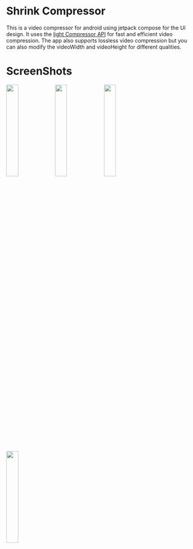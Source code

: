 # Shrink Compressor

 This is a video compressor for android using jetpack compose for the UI design. It uses the [light Compressor API](https://github.com/AbedElazizShe/LightCompressor) for fast 
 and efficient video compression. The app also supports lossless video compression but you can also modify the videoWidth and videoHeight for
 different qualities.
 

# ScreenShots
<img src="https://user-images.githubusercontent.com/41951671/204085168-ea40d3f5-daff-40d6-9823-d8cfab2fda28.png" width=25% height=25%> <img src="https://user-images.githubusercontent.com/41951671/204085194-c1bc0319-ec02-4281-ba1b-a82868aac398.png" width=25% height=25%> <img src="https://user-images.githubusercontent.com/41951671/204085200-1f46fdd9-c90c-4286-896f-a319b87b2369.png" width=25% height=25%> <img src="https://user-images.githubusercontent.com/41951671/204085209-defff7ea-868c-48fd-ac0c-a6877c18d0ae.png" width=25% height=25%>

